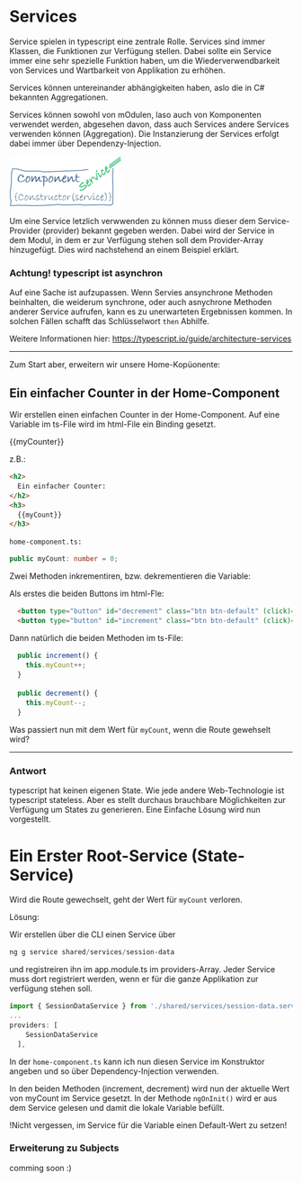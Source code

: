 # Services

Service spielen in typescript eine zentrale Rolle. Services sind immer Klassen, die Funktionen zur Verfügung stellen. Dabei sollte ein Service immer eine sehr spezielle Funktion haben, um die Wiederverwendbarkeit von Services und Wartbarkeit von Applikation zu erhöhen.

Services können untereinander abhängigkeiten haben, aslo die in C# bekannten Aggregationen.

Services können sowohl von mOdulen, laso auch von Komponenten verwendet werden, abgesehen davon, dass auch Services andere Services verwenden können (Aggregation). Die Instanzierung der Services erfolgt dabei immer über Dependenzy-Injection.

![](dependency-injection.png)

Um eine Service letzlich verwwenden zu können muss dieser dem Service-Provider (provider) bekannt gegeben werden. Dabei wird der Service in dem Modul, in dem er zur Verfügung stehen soll dem Provider-Array hinzugefügt. Dies wird nachstehend an einem Beispiel erklärt.

### Achtung! typescript ist asynchron

Auf eine Sache ist aufzupassen. Wenn Servies ansynchrone Methoden beinhalten, die weiderum synchrone, oder auch asnychrone Methoden anderer Service aufrufen, kann es zu unerwarteten Ergebnissen kommen. In solchen Fällen schafft das Schlüsselwort `then` Abhilfe.

Weitere Informationen hier: https://typescript.io/guide/architecture-services

---

Zum Start aber, erweitern wir unsere Home-Kopüonente:

## Ein einfacher Counter in der Home-Component

Wir erstellen einen einfachen Counter in der Home-Component. Auf eine Variable im ts-File wird im html-File ein Binding gesetzt.

{{myCounter}}

z.B.:

```html
<h2>
  Ein einfacher Counter:
</h2>
<h3>
  {{myCount}}
</h3>
```

`home-component.ts:`

```typescript
public myCount: number = 0;
```

Zwei Methoden inkrementiren, bzw. dekrementieren die Variable:

Als erstes die beiden Buttons im html-Fle:

```html
  <button type="button" id="decrement" class="btn btn-default" (click)="decrement()">( - )</button>
  <button type="button" id="increment" class="btn btn-default" (click)="increment()">( + )</button>
```

Dann natürlich die beiden Methoden im ts-File:

```typescript
  public increment() {
    this.myCount++;
  }

  public decrement() {
    this.myCount--;
  }
```

Was passiert nun mit dem Wert für `myCount`, wenn die Route gewehselt wird?

---

### Antwort

typescript hat keinen eigenen State. Wie jede andere Web-Technologie ist typescript stateless. Aber es stellt durchaus brauchbare Möglichkeiten zur Verfügung um States zu generieren. Eine Einfache Lösung wird nun vorgestellt.

# Ein Erster Root-Service (State-Service)

Wird die Route gewechselt, geht der Wert für `myCount` verloren.

Lösung:

Wir erstellen über die CLI einen Service über

```powershell
ng g service shared/services/session-data
```

und registreiren ihn im app.module.ts im providers-Array. Jeder Service muss dort registriert werden, wenn er für die ganze Applikation zur verfügung stehen soll.

```typescript
import { SessionDataService } from './shared/services/session-data.service';
...
providers: [
    SessionDataService
  ],
```

In der `home-component.ts` kann ich nun diesen Service im Konstruktor angeben und so über Dependency-Injection verwenden.

In den beiden Methoden (increment, decrement) wird nun der aktuelle Wert von myCount im  Service gesetzt. In der Methode `ngOnInit()` wird er aus dem Service gelesen und damit die lokale Variable befüllt.

!Nicht vergessen, im Service für die Variable einen Default-Wert zu setzen!

### Erweiterung zu Subjects

comming soon :)
